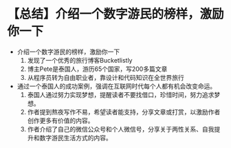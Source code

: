 # 【总结】介绍一个数字游民的榜样，激励你一下

-   介绍一个数字游民的榜样，激励你一下
    1.  发现了一个优秀的旅行博客Bucketlistly
    2.  博主Pete是泰国人，游历65个国家，写200多篇文章
    3.  从程序员转为自由职业者，靠设计和代码知识在全世界旅行
-   通过一个泰国人的成功案例，强调在互联网时代每个人都有机会改变命运。
    1.  泰国人通过努力实现梦想，提醒读者不要找借口，珍惜时间，努力追求梦想。
    2.  作者提到熬夜写作不易，希望读者能支持，分享文章或打赏，以激励作者创作更多有价值的内容。
    3.  作者介绍了自己的微信公众号和个人微信号，分享关于两性关系、自我提升和数字游民生活方式的内容。